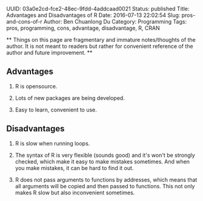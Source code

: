 UUID: 03a0e2cd-fce2-48ec-9fdd-4addcaad0021
Status: published
Title: Advantages and Disadvantages of R
Date: 2016-07-13 22:02:54
Slug: pros-and-cons-of-r
Author: Ben Chuanlong Du
Category: Programming
Tags: pros, programming, cons, advantage, disadvantage, R, CRAN

**
Things on this page are fragmentary and immature notes/thoughts of the author. 
It is not meant to readers but rather for convenient reference of the author and future improvement.
**
 

## Advantages

1. R is opensource.

2. Lots of new packages are being developed.

3. Easy to learn, convenient to use.

## Disadvantages

1. R is slow when running loops.

2. The syntax of R is very flexible (sounds good) 
and it's won't be strongly checked, 
which make it easy to make mistakes sometimes. 
And when you make mistakes, it can be hard to find it out.

3. R does not pass arguments to functions by addresses, 
which means that all arguments will be copied and then passed to functions. 
This not only makes R slow but also inconvenient sometimes.


